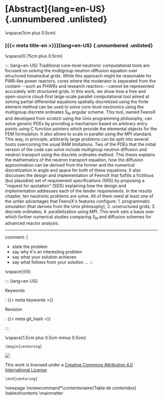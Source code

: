 # [Abstract]{lang=en-US} {.unnumbered  .unlisted}

\vspace{1cm plus 0.5cm}

### [{{< meta title-en >}}]{lang=en-US} {.unnumbered  .unlisted}

\vspace{0.75cm plus 0.5cm}

::: {lang=en-US}
Traditional core-level neutronic computational tools are focused on solving the multigroup neutron diffusion equation over structured hexahedral grids. 
While this approach might be reasonable for PWR-like power reactors, cores where the moderator is separated from the coolant---such as PHWRs and research reactors---cannot be represented accurately with structured grids.
In this work, we show how a free and open-source cloud-first large-scale parallel computational tool aimed at solving partial differential equations spatially discretized using the finite element method can be used to solve core-level neutronics using the multigroup discrete ordinates S$_N$ angular scheme.
This tool, named FeenoX and developed from scratch using the Unix programming philosophy, can solve generic PDEs by providing a mechanism based on arbitrary entry points using C function pointers which provide the elemental objects for the FEM formulation.
It also allows to scale in parallel using the MPI standard.
This way, in principle, arbitrarily large problems can be split into several hosts overcoming the usual RAM limitations.
Two of the PDEs that the initial version of the code can solve include multigroup neutron diffusion and neutron transport using the discrete ordinates method.
This thesis explains the mathematics of the neutron transport equation, how the diffusion approximation can be derived from the former and the numerical discretization in angle and space for both of these equations. It also discusses the design and implementation of FeenoX that fulfills a fictitious (but plausible) set of requirement specifications (SRS) by proposing a "request for quotation" (SDS) explaining how the design and implementation addresses each of the tender requirements.
In the results chapter, ten neutronic problems are solve. All of them need at least one of the unfair advantages that FeenoX's features configure: 1. programmatic simulation (that derives from the Unix philosophy); 2. unstructured grids; 3. discrete ordinates; 4. parallelization using MPI.
This work sets a basis over which further numerical studies comparing S$_N$ and diffusion schemes for advanced reactor analysis.

---
comment: |
  * state the problem
  * say why it's an interesting problem
  * say what your solution achieves
  * say what follows from your solution
...
:::

\vspace{\fill}


::: {lang=en-US}

Keywords

:   {{< meta keywords >}}


Revision

:   {{< meta git_hash >}}

:::


\vspace{1.5cm plus 0.5cm minus 0.5cm}


```{=latex}
\begin{centering}
```
![](by)

This work is licensed under a [Creative Commons Attribution 4.0 International License](http://creativecommons.org/licenses/by/4.0/")
```{=latex}
\end{centering}
```



\newpage
\renewcommand*\contentsname{Tabla de contenidos}
\tableofcontents
\mainmatter
